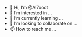 - 👋 Hi, I’m @Al7ooot
- 👀 I’m interested in ...
- 🌱 I’m currently learning ...
- 💞️ I’m looking to collaborate on ...
- 📫 How to reach me ...

<!---
Al7ooot/Al7ooot is a ✨ special ✨ repository because its `README.md` (this file) appears on your GitHub profile.
You can click the Preview link to take a look at your changes.
--->
